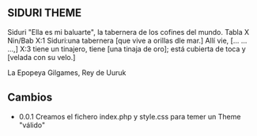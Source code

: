 SIDURI THEME
------------
Siduri "Ella es mi baluarte", la tabernera de los cofines del mundo.
Tabla X
Nin/Bab   X:1 Siduri:una tabernera [que vive a orillas dle mar.]
              Allí vie, [... ... ...,]
          X:3 tiene un tinajero,
                  tiene [una tinaja de oro];
              está cubierta de toca
                  y [velada con su velo.]

La Epopeya Gilgames, Rey de Uuruk


Cambios
-------

* 0.0.1 Creamos el fichero index.php y style.css para temer un Theme "válido"

